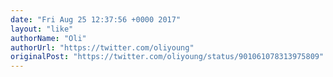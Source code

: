 ```yaml
---
date: "Fri Aug 25 12:37:56 +0000 2017"
layout: "like"
authorName: "Oli"
authorUrl: "https://twitter.com/oliyoung"
originalPost: "https://twitter.com/oliyoung/status/901061078313975809"
---
```

